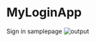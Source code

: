 # MyLoginApp
Sign in samplepage
![output](https://user-images.githubusercontent.com/81638871/146156918-c26a3296-3559-4490-ae34-e5438d23ce94.PNG)
